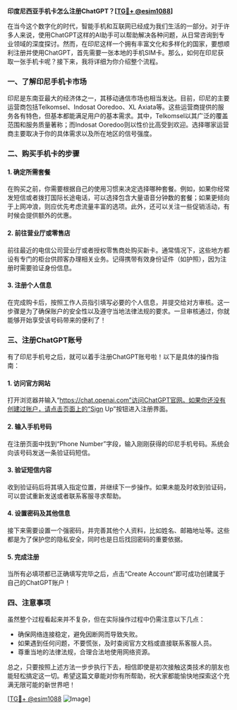 **印度尼西亚手机卡怎么注册ChatGPT？[[TG💪+ @esim1088](https://t.me/s/esim1088)]**

在当今这个数字化的时代，智能手机和互联网已经成为我们生活的一部分。对于许多人来说，使用ChatGPT这样的AI助手可以帮助解决各种问题，从日常咨询到专业领域的深度探讨。然而，在印尼这样一个拥有丰富文化和多样化的国家，要想顺利注册并使用ChatGPT，首先需要一张本地的手机SIM卡。那么，如何在印尼获取一张手机卡呢？接下来，我将详细为你介绍整个流程。

### 一、了解印尼手机卡市场

印尼是东南亚最大的经济体之一，其移动通信市场也相当发达。目前，印尼的主要运营商包括Telkomsel、Indosat Ooredoo、XL Axiata等。这些运营商提供的服务各有特色，但基本都能满足用户的基本需求。其中，Telkomsel以其广泛的覆盖范围和服务质量著称；而Indosat Ooredoo则以性价比高受到欢迎。选择哪家运营商主要取决于你的具体需求以及所在地区的信号强度。

### 二、购买手机卡的步骤

#### 1. 确定所需套餐
在购买之前，你需要根据自己的使用习惯来决定选择哪种套餐。例如，如果你经常发短信或者拨打国际长途电话，可以选择包含大量语音分钟数的套餐；如果更倾向于上网冲浪，则应优先考虑流量丰富的选项。此外，还可以关注一些促销活动，有时候会提供额外的优惠。

#### 2. 前往营业厅或零售店
前往最近的电信公司营业厅或者授权零售商处购买新卡。通常情况下，这些地方都设有专门的柜台供顾客办理相关业务。记得携带有效身份证件（如护照），因为注册时需要验证身份信息。

#### 3. 注册个人信息
在完成购卡后，按照工作人员指引填写必要的个人信息，并提交给对方审核。这一步骤是为了确保账户的安全性以及遵守当地法律法规的要求。一旦审核通过，你就能够开始享受该号码带来的便利了！

### 三、注册ChatGPT账号

有了印尼手机号之后，就可以着手注册ChatGPT账号啦！以下是具体的操作指南：

#### 1. 访问官方网站
打开浏览器并输入“https://chat.openai.com”访问ChatGPT官网。如果你还没有创建过账户，请点击页面上的“Sign Up”按钮进入注册界面。

#### 2. 输入手机号码
在注册页面中找到“Phone Number”字段，输入刚刚获得的印尼手机号码。系统会向该号码发送一条验证码短信。

#### 3. 验证短信内容
收到验证码后将其填入指定位置，并继续下一步操作。如果未能及时收到验证码，可以尝试重新发送或者联系客服寻求帮助。

#### 4. 设置密码及其他信息
接下来需要设置一个强密码，并完善其他个人资料，比如姓名、邮箱地址等。这些都是为了保护您的隐私安全，同时也是日后找回密码的重要依据。

#### 5. 完成注册
当所有必填项都已正确填写完毕之后，点击“Create Account”即可成功创建属于自己的ChatGPT账户！

### 四、注意事项

虽然整个过程看起来并不复杂，但在实际操作过程中仍需注意以下几点：
- 确保网络连接稳定，避免因断网而导致失败。
- 如果遇到任何问题，不要慌张，及时查阅官方文档或直接联系客服人员。
- 尊重当地的法律法规，合理合法地使用网络资源。

总之，只要按照上述方法一步步执行下去，相信即使是初次接触这类技术的朋友也能轻松搞定这一切。希望这篇文章能对你有所帮助，祝大家都能愉快地探索这个充满无限可能的新世界吧！

[[TG💪+ @esim1088](https://t.me/s/esim1088) ![Image](https://i.postimg.cc/4NQfJmqS/Snipaste-2025-05-13-00-14-12.png)]